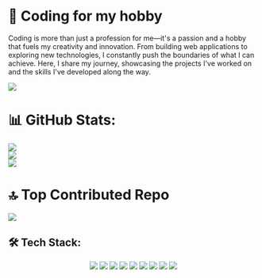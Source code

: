 # 💫 Coding for my hobby
Coding is more than just a profession for me—it's a passion and a hobby that fuels my creativity and innovation. From building web applications to exploring new technologies, I constantly push the boundaries of what I can achieve. Here, I share my journey, showcasing the projects I've worked on and the skills I've developed along the way.

[![](https://visitcount.itsvg.in/api?id=dewa1345&icon=5&color=1)](https://visitcount.itsvg.in)

# 📊 GitHub Stats:
![](https://github-readme-stats.vercel.app/api?username=SeanMichaelOwen&theme=dark&hide_border=true&include_all_commits=true&count_private=true)<br/>
![](https://github-readme-streak-stats.herokuapp.com/?user=SeanMichaelOwen&theme=dark&hide_border=true)<br/>
![](https://github-readme-stats.vercel.app/api/top-langs/?username=SeanMichaelOwen&theme=dark&hide_border=true&include_all_commits=true&count_private=true&layout=compact)

# 🔝 Top Contributed Repo
![](https://github-contributor-stats.vercel.app/api?username=SeanMichaelOwen&limit=5&theme=dark&combine_all_yearly_contributions=true)



<!-- Tech Stack -->
## 🛠️ Tech Stack:

<p align="center">
  <img src="https://img.shields.io/badge/-Python-3776AB?style=flat&logo=python&logoColor=white" />
  <img src="https://img.shields.io/badge/-JavaScript-F7DF1E?style=flat&logo=javascript&logoColor=black" />
  <img src="https://img.shields.io/badge/-TypeScript-3178C6?style=flat&logo=typescript&logoColor=white" />
  <img src="https://img.shields.io/badge/-HTML5-E34F26?style=flat&logo=html5&logoColor=white" />
  <img src="https://img.shields.io/badge/-CSS3-1572B6?style=flat&logo=css3&logoColor=white" />
  <img src="https://img.shields.io/badge/-Node.js-339933?style=flat&logo=node.js&logoColor=white" />
  <img src="https://img.shields.io/badge/-React-61DAFB?style=flat&logo=react&logoColor=black" />
  <img src="https://img.shields.io/badge/-MongoDB-47A248?style=flat&logo=mongodb&logoColor=white" />
  <img src="https://img.shields.io/badge/-Firebase-FFCA28?style=flat&logo=firebase&logoColor=black" />
  <!-- Add more badges for your tech stack as needed -->
</p>
